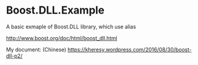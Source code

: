 # Boost.DLL.Example

A basic exmaple of Boost.DLL library, which use alias

http://www.boost.org/doc/html/boost_dll.html

My document:  (Chinese)
https://kheresy.wordpress.com/2016/08/30/boost-dll-p2/
